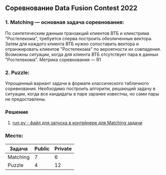 ## Соревнование Data Fusion Contest 2022

### 1. Matching — основная задача соревнования:

По синтетическим данным транзакций клиентов ВТБ и кликстрима "Ростелекома", требуется сперва построить обезличенные вектора. Затем для каждого клиента ВТБ нужно сопоставить вектора и отранжировать клиентов "Ростелекома" по вероятности их совпадения. Возможны ситуации, когда для клиента ВТБ отсутствует пара в данных "Ростелекома". Метрика соревнования — R1

### 2. Puzzle:

Упрощенный вариант задачи в формате классического табличного соревнования. Необходимо построить алгоритм, решающий задачу в ситуации, когда все кандидаты в паре заранее известны, но сами пары не предоставлены. 

### Решение
  1. [run.py - файл для запуска в контейнере для Matching задачи](run.py)

### Место:

Задача  | Public | Private
-------- | -----| --------
Matching  | 7 | 6
Puzzle  | 4  | 12

